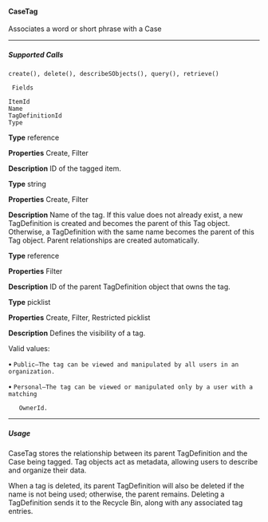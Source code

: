 #### CaseTag

Associates a word or short phrase with a Case


-----

##### Supported Calls
```
create(), delete(), describeSObjects(), query(), retrieve()

 Fields

```
```
ItemId
Name
TagDefinitionId
Type

```

**Type**
reference

**Properties**
Create, Filter

**Description**
ID of the tagged item.

**Type**
string

**Properties**
Create, Filter

**Description**
Name of the tag. If this value does not already exist, a new TagDefinition is created and
becomes the parent of this Tag object. Otherwise, a TagDefinition with the same name
becomes the parent of this Tag object. Parent relationships are created automatically.

**Type**
reference

**Properties**
Filter

**Description**
ID of the parent TagDefinition object that owns the tag.

**Type**
picklist

**Properties**
Create, Filter, Restricted picklist

**Description**
Defines the visibility of a tag.

Valid values:

**•** `Public—The tag can be viewed and manipulated by all users in an organization.`

**•** `Personal—The tag can be viewed or manipulated only by a user with a matching`
```
   OwnerId.

```

-----

##### Usage

CaseTag stores the relationship between its parent TagDefinition and the Case being tagged. Tag objects act as metadata, allowing users
to describe and organize their data.

When a tag is deleted, its parent TagDefinition will also be deleted if the name is not being used; otherwise, the parent remains. Deleting
a TagDefinition sends it to the Recycle Bin, along with any associated tag entries.
